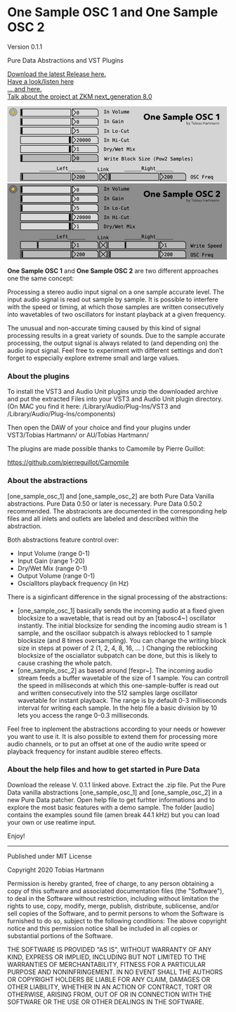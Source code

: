 # One Sample OSC 1 and One Sample OSC 2

Version 0.1.1

Pure Data Abstractions and VST Plugins 

[Download the latest Release here.](https://github.com/tob-har/1_Sample_Processor/releases)<br>
[Have a look/listen here](https://youtu.be/Gmqx0_3zaCM)<br>
[... and here.](https://youtu.be/PEX9j8iqWEo)<br>
[Talk about the project at ZKM next_generation 8.0](https://zkm.de/en/media/video/tobias-hartmann-000002083-seconds)




<img src="https://github.com/tob-har/one_sample_osc/blob/master/plugin_dev/One_Sample_OSC_1/oso1_screenshot.png" alt="YOne Sample OSC 1" width="500"/>
<img src="https://github.com/tob-har/one_sample_osc/blob/master/plugin_dev/One_Sample_OSC_2/oso2_screenshot.png" alt="YOne Sample OSC 2" width="500"/>




**One Sample OSC 1** and **One Sample OSC 2** are two different approaches one the same concept:

Processing a stereo audio input signal on a one sample accurate level.
The input audio signal is read out sample by sample. It is possible to interfere with the speed or timing, at which those samples are written consecutively into wavetables of two oscillators for instant playback at a given frequency. 

The unusual and non-accurate timing caused by this kind of signal processing results in a great variety of sounds. Due to the sample accurate processing, the output signal is always related to (and depending on) the audio input signal. 
Feel free to experiment with different settings and don’t forget to especially explore extreme small and large values.


### About the plugins

To install the VST3 and Audio Unit plugins unzip the downloaded archive and put the extracted Files into your VST3 and Audio Unit plugin directory.
(On MAC you find it here: /Library/Audio/Plug-Ins/VST3 and /Library/Audio/Plug-Ins/components)

Then open the DAW of your choice and find your plugins under VST3/Tobias Hartmann/ or AU/Tobias Hartmann/

The plugins are made possible thanks to Camomile by Pierre Guillot:

https://github.com/pierreguillot/Camomile


### About the abstractions 

[one_sample_osc_1] and [one_sample_osc_2] are both Pure Data Vanilla abstractions. 
Pure Data 0.50 or later is necessary. Pure Data 0.50.2 recommended.
The abstracionts are documented in the corresponding help files and all inlets and outlets are labeled and described within the abstraction.

Both abstractions feature control over:

- Input Volume (range 0-1)
- Input Gain (range 1-20)
- Dry/Wet Mix (range 0-1)
- Output Volume (range 0-1)
- Oscialltors playback frequency (in Hz)

There is a siginficant difference in the signal processing of the abstractions:

- [one_sample_osc_1] basically sends the incoming audio at a fixed given blocksize to a wavetable, that is read out by an [tabosc4~] oscillator instantly. The initial blocksize for sending the incoming audio stream is 1 sample, and the oscillaor subpatch is always reblocked to 1 sample blocksize (and 8 times oversampling). You can change the writing block size in steps at power of 2 (1, 2, 4, 8, 16, … ) Changing the reblocking blocksize of the osciallator subpatch can be done, but this is likely to cause crashing the whole patch. 
- [one_sample_osc_2] as based around [fexpr~]. The incoming audio stream feeds a buffer wavetable of the size of 1 sample. You can controll the speed in milliseconds at which this one-sample-buffer is read out and written consecutively into the 512 samples large oscillator wavetable for instant playback. The range is by default 0-3 milliseconds interval for writing each sample. In the help file a basic division by 10 lets you access the range 0-0.3 milliseconds.

Feel free to inplement the abstractions according to your needs or however you want to use it.
It is also possible to extend them for processing more audio channels, or to put an offset at one of the audio write speed or playback frequency for instant audible stereo effects. 


### About the help files and how to get started in Pure Data

Download the release V. 0.1.1 linked above.
Extract the .zip file. 
Put the Pure Data vanilla abstractions [one_sample_osc_1] and [one_sample_osc_2] in a new Pure Data patcher.
Open help file to get furhter informations and to explore the most basic features with a demo sample.
The folder [audio] contains the examples sound file (amen break 44.1 kHz) but you can load your own or use reatime input.


Enjoy!







---


Published under MIT License

Copyright 2020 Tobias Hartmann 

Permission is hereby granted, free of charge, to any person obtaining a copy of this software and associated documentation files (the "Software"), to deal in the Software without restriction, including without limitation the rights to use, copy, modify, merge, publish, distribute, sublicense, and/or sell copies of the Software, and to permit persons to whom the Software is furnished to do so, subject to the following conditions: The above copyright notice and this permission notice shall be included in all copies or substantial portions of the Software. 

THE SOFTWARE IS PROVIDED "AS IS", WITHOUT WARRANTY OF ANY KIND, EXPRESS OR IMPLIED, INCLUDING BUT NOT LIMITED TO THE WARRANTIES OF MERCHANTABILITY, FITNESS FOR A PARTICULAR PURPOSE AND NONINFRINGEMENT. IN NO EVENT SHALL THE AUTHORS OR COPYRIGHT HOLDERS BE LIABLE FOR ANY CLAIM, DAMAGES OR OTHER LIABILITY, WHETHER IN AN ACTION OF CONTRACT, TORT OR OTHERWISE, ARISING FROM, OUT OF OR IN CONNECTION WITH THE SOFTWARE OR THE USE OR OTHER DEALINGS IN THE SOFTWARE.
